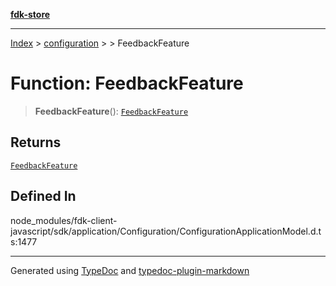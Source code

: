 [**fdk-store**](../../../README.md)
***

[Index](../../../API.md) > [configuration](../../README.md) > [<internal>](../README.md) > FeedbackFeature

# Function: FeedbackFeature

> **FeedbackFeature**(): [`FeedbackFeature`](../type-aliases/type-alias.FeedbackFeature.md)

## Returns

[`FeedbackFeature`](../type-aliases/type-alias.FeedbackFeature.md)

## Defined In

node\_modules/fdk-client-javascript/sdk/application/Configuration/ConfigurationApplicationModel.d.ts:1477

***
Generated using [TypeDoc](https://typedoc.org/) and [typedoc-plugin-markdown](https://www.npmjs.com/package/typedoc-plugin-markdown)

